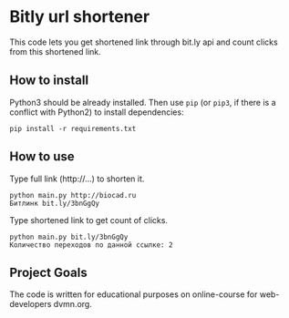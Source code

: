 # Bitly url shortener
This code lets you get shortened link through bit.ly api and count clicks from this shortened link.

## How to install

Python3 should be already installed. Then use `pip` (or `pip3`, if there is a conflict with Python2) to install dependencies:

`pip install -r requirements.txt`


## How to use


Type full link (http://...) to shorten it.
```
python main.py http://biocad.ru
Битлинк bit.ly/3bnGgQy
```

Type shortened link to get count of clicks.

```
python main.py bit.ly/3bnGgQy
Количество переходов по данной ссылке: 2
```
## Project Goals

The code is written for educational purposes on online-course for web-developers dvmn.org.
